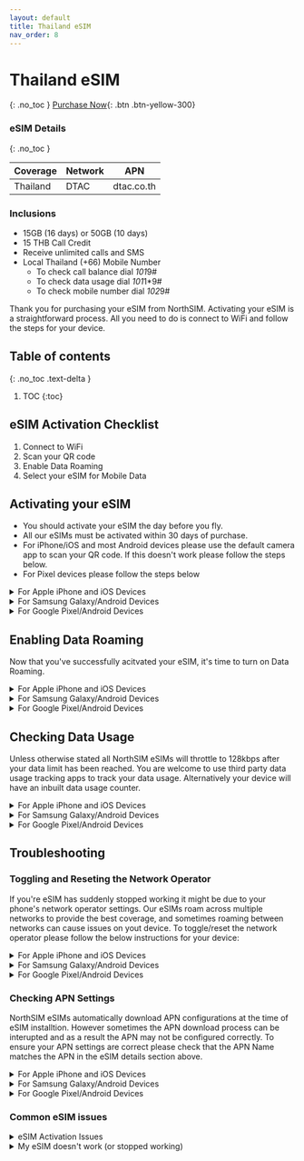 ```yaml
---
layout: default
title: Thailand eSIM
nav_order: 8
---
```


# Thailand eSIM
{: .no_toc }
[Purchase Now](https://www.northsim.com/product/thailand-travel-esim/){: .btn .btn-yellow-300}

### eSIM Details
{: .no_toc }

| Coverage | Network | APN        |
|----------|---------|------------|
| Thailand | DTAC    | dtac.co.th |

### Inclusions

- 15GB (16 days) or 50GB (10 days)
- 15 THB Call Credit
- Receive unlimited calls and SMS
- Local Thailand (+66) Mobile Number
  - To check call balance dial *101*9#
  - To check data usage dial *101*1*9#
  - To check mobile number dial *102*9#

Thank you for purchasing your eSIM from NorthSIM. Activating your eSIM is a straightforward process. All you need to do is connect to WiFi and follow the steps for your device.

## Table of contents
{: .no_toc .text-delta }

1. TOC
{:toc}

## eSIM Activation Checklist

1. Connect to WiFi
2. Scan your QR code
3. Enable Data Roaming
4. Select your eSIM for Mobile Data

## Activating your eSIM

- You should activate your eSIM the day before you fly. 
- All our eSIMs must be activated within 30 days of purchase.
- For iPhone/iOS and most Android devices please use the default camera app to scan your QR code. If this doesn't work please follow the steps below.
- For Pixel devices please follow the steps below

<details markdown="block">
  <summary>
    For Apple iPhone and iOS Devices
  </summary>

{: .highlight }
Go to Settings > Mobile (Cellular)

![](../../assets/images/iphone-add-esim/1.gif){:width="40%"}

{: .highlight }
Then tap on add an eSIM

![](../../assets/images/iphone-add-esim/2.gif){:width="40%"}

{: .highlight }
Choose the use QR Code option

![](../../assets/images/iphone-add-esim/3.gif){:width="40%"}

{: .highlight }
Scan your QR Code (or enter your QR details manually if you have been given them)

![](../../assets/images/iphone-add-esim/4.gif){:width="40%"}

</details>

<details markdown="block">
  <summary>
    For Samsung Galaxy/Android Devices
  </summary>

{: .highlight }
Go to Settings > Connections

![](../../assets/images/samsung-add-esim/1.gif){:width="40%"}

{: .highlight }
Then tap on SIM Card Manager

![](../../assets/images/samsung-add-esim/2.gif){:width="40%"}

{: .highlight }
Tap on Add Mobile Plan

![](../../assets/images/samsung-add-esim/3.gif){:width="40%"}

{: .highlight }
Tap on Scan Carrier QR Code

![](../../assets/images/samsung-add-esim/4.gif){:width="40%"}

{: .highlight }
Scan your QR Code (or enter your QR details manually if you have been given them)

![](../../assets/images/samsung-add-esim/5.gif){:width="40%"}

</details>


<details markdown="block">
  <summary>
    For Google Pixel/Android Devices
  </summary>

{: .highlight }
> Go to Settings > Network & Internet
> 
> Look for the SIMs menu and click the + button
> 
> Tap on Download a SIM instead
> 
> Tap Next and follow the instructions
> 
> Scan your QR code

</details>

## Enabling Data Roaming

Now that you've successfully acitvated your eSIM, it's time to turn on Data Roaming.

<details markdown="block">
  <summary>
    For Apple iPhone and iOS Devices
  </summary>

{: .highlight }
> Go to Settings
> 
> Tap on Mobile
> 
> Tap on the eSIM
> 
> Scroll down and toggle on Data Roaming
</details>

<details markdown="block">
  <summary>
    For Samsung Galaxy/Android Devices
  </summary>

{: .highlight }
> Go To Settings
> 
> Tap on Connections
> 
> Tap on Mobile Networks
> 
> Toggle on Data Roaming

</details>


<details markdown="block">
  <summary>
    For Google Pixel/Android Devices
  </summary>

{: .highlight }
> Go to Settings
> 
> Tap on Network & Internet
> 
> Tap on Internet
> 
> Tap on the eSIM's setting icon (it looks like a gear)
> 
> Toggle Roaming on

</details>

## Checking Data Usage

Unless otherwise stated all NorthSIM eSIMs will throttle to 128kbps after your data limit has been reached. You are welcome to use third party data usage tracking apps to track your data usage. Alternatively your device will have an inbuilt data usage counter.

<details markdown="block">
  <summary>
    For Apple iPhone and iOS Devices
  </summary>

  {: .highlight }
> Go to Settings
> 
> Tap on Mobile
> 
> Scroll down and check the Data Roaming Usage value
</details>

<details markdown="block">
  <summary>
    For Samsung Galaxy/Android Devices
  </summary>

{: .highlight }
> Go To Settings
> 
> Tap on Connections
> 
> Tap on Data Usage
> 
> Check the data usage for your eSIM
</details>

<details markdown="block">
  <summary>
    For Google Pixel/Android Devices
  </summary>

  {: .highlight }
> Go to Settings
> 
> Tap on Network & Internet
> 
> Tap on Internet
> 
> Tap on the eSIM you have installed
> 
> Check your data usage
</details>

## Troubleshooting

### Toggling and Reseting the Network Operator
If you're eSIM has suddenly stopped working it might be due to your phone's network operator settings. Our eSIMs roam across multiple networks to provide the best coverage, and sometimes roaming between networks can cause issues on yout device. To toggle/reset the network operator please follow the below instructions for your device:

<details markdown="block">
  <summary>
    For Apple iPhone and iOS Devices
  </summary>

{: .highlight }

> On North American iPhone Mobile is also known as Cellular
> 
> Go to Settings
> 
> Tap on Mobile or Mobile Data
> 
> Tap on Network Selection
> 
> Toggle on and then off Automatic

</details>

<details markdown="block">
  <summary>
    For Samsung Galaxy/Android Devices
  </summary>

{: .highlight }
> Go To Settings
> 
> Tap on Connections
> 
> Tap on Mobile Networks
> 
> Tap on Network Operators
> 
> Toggle off and then on Select Automatically
</details>

<details markdown="block">
  <summary>
    For Google Pixel/Android Devices
  </summary>

{: .highlight }
> Go to Settings
> 
> Tap on Network & Internet
> 
> Tap on your eSIM
> 
> Tap on Advanced
> 
> Toggle off and then on Automatically Select Network

</details>

### Checking APN Settings

NorthSIM eSIMs automatically download APN configurations at the time of eSIM installtion. However sometimes the APN download process can be interupted and as a result the APN may not be configured correctly. To ensure your APN settings are correct please check that the APN Name matches the APN in the eSIM details section above.

<details markdown="block">
  <summary>
    For Apple iPhone and iOS Devices
  </summary>

{: .highlight }

> Settings > Mobile > Mobile Data Network
> 
> Settings > Mobile Data > Mobile Data Options > Mobile Data Network
> 
> Ensure that the APN Name is set as per eSIM details section above

</details>

<details markdown="block">
  <summary>
    For Samsung Galaxy/Android Devices
  </summary>

{: .highlight }
> Go To Settings
> 
> Tap on Connections
> 
> Tap on Mobile Networks
> 
> Tap on Access Point Names
> 
> Ensure that the APN Name is set as per eSIM details section above

</details>

<details markdown="block">
  <summary>
    For Google Pixel/Android Devices
  </summary>

{: .highlight }
> Go to Settings
> 
> Tap on Network & Internet
> 
> Tap on your eSIM
> 
> Tap on Advanced
> 
> Tap on Access Point Names
> 
> Ensure that the APN Name is set as per eSIM details section above

</details>

### Common eSIM issues

<details markdown="block">
  <summary>
    eSIM Activation Issues
  </summary>

Most eSIM activation issues can be easily resolved by following the below steps:

```mermaid
%%{init: {'theme':'dark'}}%%
flowchart TD;
    A([I've purchased my eSIM]) -.Received QR Code.->  B([Scan QR code]);
    A-.Haven't Received QR code.->B1([Check your Junk/Spam mailbox]);
    B1-.Found my QR code.->B2[Scan QR Code];
    B1-.Still can't find my QR code.->G1([Please scan your QR code again]);
    B-.Successful.->C([Please enable Data Roaming on your eSIM]);
    B-.Unsuccessful.->D([Was there an error message?]);
    D-.Yes.->E([Does the message say the eSIM has already been scanned?]);
    E-.Yes.->F([Check your settings to see if eSIM is already added]);
    E-.No.->G([Please contact support via WhatsApp/Facebook]);
    D-.No.->H([Please scan your QR code again]);
```
</details>

<details markdown="block">
  <summary>
    My eSIM doesn't work (or stopped working)
  </summary>

Most eSIM issues can be resolved easily by following the below steps:

```mermaid
%%{init: {'theme':'dark'}}%%
flowchart TD
    A([My eSIM isn't working])-..->B([Have you successfully scanned the QR Code?]);
    B-.Yes.-> C([Is this the first time you are using the eSIM?]);
    B-.No.->D([Please scan your QR code]);
    C-.Yes.->E([Is data roaming enabled?]);
    C-.No.->F([It was working previously]);
    F-.The eSIM is very slow.->G([Please check your data usage limits]);
    F-.It's not working at all.->H([Please change or toggle network operator]);
    E-..->E1([Is the eSIM selected for Mobile Data?]);
    E1-.->E2([If you've just landed it may take a few minutes to activate]);
    E2-.It's still not working.-E3([Please contact support via WhatsApp/Facebook]);
```
</details>








